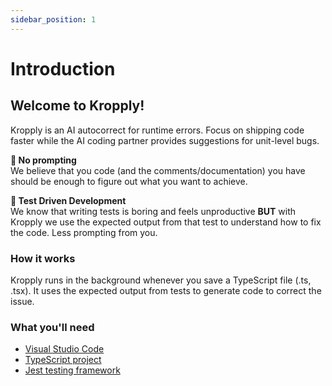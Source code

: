 ```yaml
---
sidebar_position: 1
---
```


# Introduction

## Welcome to Kropply!

Kropply is an AI autocorrect for runtime errors.
Focus on shipping code faster while the AI coding partner provides suggestions for unit-level bugs.

<!-- todo prettify -->

**🚫 No prompting**\
We believe that you code (and the comments/documentation) you have should be enough to figure out what you want to achieve.

**🧪 Test Driven Development**\
We know that writing tests is boring and feels unproductive **BUT** with Kropply we use the expected output from that test to understand how to fix the code. Less prompting from you.

### How it works

Kropply runs in the background whenever you save a TypeScript file (.ts, .tsx).
It uses the expected output from tests to generate code to correct the issue.

### What you'll need

-   [Visual Studio Code](https://code.visualstudio.com/)
-   [TypeScript project](https://www.typescriptlang.org/)
-   [Jest testing framework](https://jestjs.io/)
